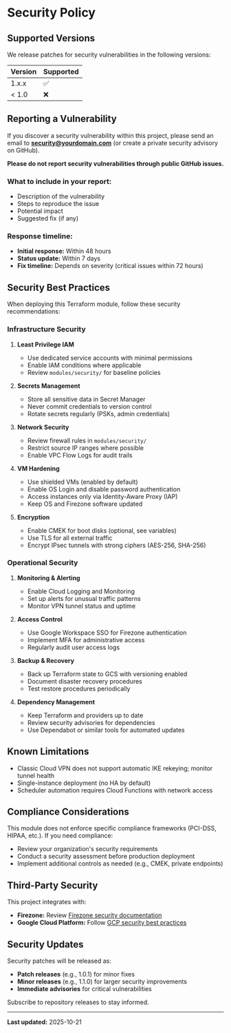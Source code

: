 # Security Policy

## Supported Versions

We release patches for security vulnerabilities in the following versions:

| Version | Supported          |
| ------- | ------------------ |
| 1.x.x   | :white_check_mark: |
| < 1.0   | :x:                |

## Reporting a Vulnerability

If you discover a security vulnerability within this project, please send an email to **security@yourdomain.com** (or create a private security advisory on GitHub).

**Please do not report security vulnerabilities through public GitHub issues.**

### What to include in your report:

- Description of the vulnerability
- Steps to reproduce the issue
- Potential impact
- Suggested fix (if any)

### Response timeline:

- **Initial response:** Within 48 hours
- **Status update:** Within 7 days
- **Fix timeline:** Depends on severity (critical issues within 72 hours)

## Security Best Practices

When deploying this Terraform module, follow these security recommendations:

### Infrastructure Security

1. **Least Privilege IAM**
   - Use dedicated service accounts with minimal permissions
   - Enable IAM conditions where applicable
   - Review `modules/security/` for baseline policies

2. **Secrets Management**
   - Store all sensitive data in Secret Manager
   - Never commit credentials to version control
   - Rotate secrets regularly (PSKs, admin credentials)

3. **Network Security**
   - Review firewall rules in `modules/security/`
   - Restrict source IP ranges where possible
   - Enable VPC Flow Logs for audit trails

4. **VM Hardening**
   - Use shielded VMs (enabled by default)
   - Enable OS Login and disable password authentication
   - Access instances only via Identity-Aware Proxy (IAP)
   - Keep OS and Firezone software updated

5. **Encryption**
   - Enable CMEK for boot disks (optional, see variables)
   - Use TLS for all external traffic
   - Encrypt IPsec tunnels with strong ciphers (AES-256, SHA-256)

### Operational Security

1. **Monitoring & Alerting**
   - Enable Cloud Logging and Monitoring
   - Set up alerts for unusual traffic patterns
   - Monitor VPN tunnel status and uptime

2. **Access Control**
   - Use Google Workspace SSO for Firezone authentication
   - Implement MFA for administrative access
   - Regularly audit user access logs

3. **Backup & Recovery**
   - Back up Terraform state to GCS with versioning enabled
   - Document disaster recovery procedures
   - Test restore procedures periodically

4. **Dependency Management**
   - Keep Terraform and providers up to date
   - Review security advisories for dependencies
   - Use Dependabot or similar tools for automated updates

## Known Limitations

- Classic Cloud VPN does not support automatic IKE rekeying; monitor tunnel health
- Single-instance deployment (no HA by default)
- Scheduler automation requires Cloud Functions with network access

## Compliance Considerations

This module does not enforce specific compliance frameworks (PCI-DSS, HIPAA, etc.). If you need compliance:

- Review your organization's security requirements
- Conduct a security assessment before production deployment
- Implement additional controls as needed (e.g., CMEK, private endpoints)

## Third-Party Security

This project integrates with:

- **Firezone:** Review [Firezone security documentation](https://www.firezone.dev/docs/reference/security)
- **Google Cloud Platform:** Follow [GCP security best practices](https://cloud.google.com/security/best-practices)

## Security Updates

Security patches will be released as:

- **Patch releases** (e.g., 1.0.1) for minor fixes
- **Minor releases** (e.g., 1.1.0) for larger security improvements
- **Immediate advisories** for critical vulnerabilities

Subscribe to repository releases to stay informed.

---

**Last updated:** 2025-10-21
